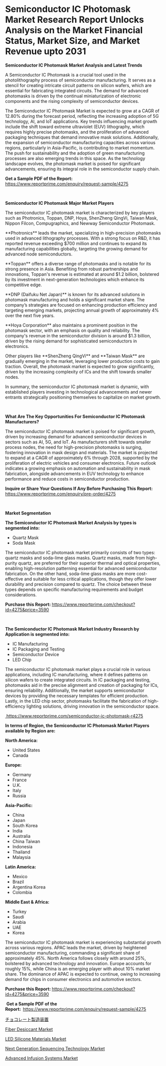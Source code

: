 <p><h1>Semiconductor IC Photomask Market Research Report Unlocks Analysis on the Market Financial Status, Market Size, and Market Revenue upto 2031</h1></p><p><strong>Semiconductor IC Photomask Market Analysis and Latest Trends</strong></p>
<p><p>A Semiconductor IC Photomask is a crucial tool used in the photolithography process of semiconductor manufacturing. It serves as a stencil for creating intricate circuit patterns on silicon wafers, which are essential for fabricating integrated circuits. The demand for advanced photomasks is driven by the continual miniaturization of electronic components and the rising complexity of semiconductor devices.</p><p>The Semiconductor IC Photomask Market is expected to grow at a CAGR of 12.80% during the forecast period, reflecting the increasing adoption of 5G technology, AI, and IoT applications. Key trends influencing market growth include the shift toward extreme ultraviolet (EUV) lithography, which requires highly precise photomasks, and the proliferation of advanced packaging techniques that demand innovative mask solutions. Additionally, the expansion of semiconductor manufacturing capacities across various regions, particularly in Asia-Pacific, is contributing to market momentum. The push for sustainability and the adoption of green manufacturing processes are also emerging trends in this space. As the technology landscape evolves, the photomask market is poised for significant advancements, ensuring its integral role in the semiconductor supply chain. </p></p>
<p><strong>Get a Sample PDF of the Report:&nbsp;</strong> <a href="https://www.reportprime.com/enquiry/request-sample/4275">https://www.reportprime.com/enquiry/request-sample/4275</a></p>
<p>&nbsp;</p>
<p><strong>Semiconductor IC Photomask Major Market Players</strong></p>
<p><p>The semiconductor IC photomask market is characterized by key players such as Photronics, Toppan, DNP, Hoya, ShenZheng QingVi, Taiwan Mask, Nippon Filcon, Compugraphics, and Newway Semiconductor Photomask. </p><p>**Photronics** leads the market, specializing in high-precision photomasks used in advanced lithography processes. With a strong focus on R&D, it has reported revenue exceeding $700 million and continues to expand its manufacturing capabilities globally, targeting the growing demand for advanced node semiconductors.</p><p>**Toppan** offers a diverse range of photomasks and is notable for its strong presence in Asia. Benefiting from robust partnerships and innovations, Toppan's revenue is estimated at around $1.2 billion, bolstered by its investment in next-generation technologies which enhance its competitive edge.</p><p>**DNP (Daifuku Net Japan)** is known for its advanced solutions in photomask manufacturing and holds a significant market share. The company’s strategies are focused on enhancing production efficiency and targeting emerging markets, projecting annual growth of approximately 4% over the next five years.</p><p>**Hoya Corporation** also maintains a prominent position in the photomask sector, with an emphasis on quality and reliability. The company's revenue in the semiconductor division is around $1.3 billion, driven by the rising demand for sophisticated semiconductors in electronics.</p><p>Other players like **ShenZheng QingVi** and **Taiwan Mask** are gradually emerging in the market, leveraging lower production costs to gain traction. Overall, the photomask market is expected to grow significantly, driven by the increasing complexity of ICs and the shift towards smaller nodes.</p><p>In summary, the semiconductor IC photomask market is dynamic, with established players investing in technological advancements and newer entrants strategically positioning themselves to capitalize on market growth.</p></p>
<p>&nbsp;</p>
<p><strong>What Are The Key Opportunities For Semiconductor IC Photomask Manufacturers?</strong></p>
<p><p>The semiconductor IC photomask market is poised for significant growth, driven by increasing demand for advanced semiconductor devices in sectors such as AI, 5G, and IoT. As manufacturers shift towards smaller process nodes, the need for high-precision photomasks is surging, fostering innovation in mask design and materials. The market is projected to expand at a CAGR of approximately 6% through 2028, supported by the proliferation of electric vehicles and consumer electronics. Future outlook indicates a growing emphasis on automation and sustainability in mask fabrication, alongside advancements in EUV technology to enhance performance and reduce costs in semiconductor production.</p></p>
<p><strong>Inquire or Share Your Questions If Any Before Purchasing This Report:</strong> <a href="https://www.reportprime.com/enquiry/pre-order/4275">https://www.reportprime.com/enquiry/pre-order/4275</a></p>
<p>&nbsp;</p>
<p><strong>Market Segmentation</strong></p>
<p><strong>The Semiconductor IC Photomask Market Analysis by types is segmented into:</strong></p>
<p><ul><li>Quartz Mask</li><li>Soda Mask</li></ul></p>
<p><p>The semiconductor IC photomask market primarily consists of two types: quartz masks and soda-lime glass masks. Quartz masks, made from high-purity quartz, are preferred for their superior thermal and optical properties, enabling high-resolution patterning essential for advanced semiconductor fabrication. On the other hand, soda-lime glass masks are more cost-effective and suitable for less critical applications, though they offer lower durability and precision compared to quartz. The choice between these types depends on specific manufacturing requirements and budget considerations.</p></p>
<p><strong>Purchase this Report:&nbsp;</strong><a href="https://www.reportprime.com/checkout?id=4275&price=3590">https://www.reportprime.com/checkout?id=4275&price=3590</a></p>
<p>&nbsp;</p>
<p><strong>The Semiconductor IC Photomask Market Industry Research by Application is segmented into:</strong></p>
<p><ul><li>IC Manufacturing</li><li>IC Packaging and Testing</li><li>Semiconductor Device</li><li>LED Chip</li></ul></p>
<p><p>The semiconductor IC photomask market plays a crucial role in various applications, including IC manufacturing, where it defines patterns on silicon wafers to create integrated circuits. In IC packaging and testing, photomasks aid in the precise alignment and creation of packaging for ICs, ensuring reliability. Additionally, the market supports semiconductor devices by providing the necessary templates for efficient production. Lastly, in the LED chip sector, photomasks facilitate the fabrication of high-efficiency lighting solutions, driving innovation in the semiconductor space.</p></p>
<p><a href="https://www.reportprime.com/semiconductor-ic-photomask-r4275">&nbsp;https://www.reportprime.com/semiconductor-ic-photomask-r4275</a></p>
<p><strong>In terms of Region, the Semiconductor IC Photomask Market Players available by Region are:</strong></p>
<p>
    <p> <strong> North America: </strong>
        <ul>
            <li>United States</li>
            <li>Canada</li>
        </ul>
        </p> 
    <p> <strong> Europe: </strong>
        <ul>
            <li>Germany</li>
            <li>France</li>
            <li>U.K.</li>
            <li>Italy</li>
            <li>Russia</li>
        </ul>
        </p> 
    <p> <strong> Asia-Pacific: </strong>
        <ul>
            <li>China</li>
            <li>Japan</li>
            <li>South Korea</li>
            <li>India</li>
            <li>Australia</li>
            <li>China Taiwan</li>
            <li>Indonesia</li>
            <li>Thailand</li>
            <li>Malaysia</li>
        </ul>
        </p> 
    <p> <strong> Latin America: </strong>
        <ul>
            <li>Mexico</li>
            <li>Brazil</li>
            <li>Argentina Korea</li>
            <li>Colombia</li>
        </ul>
        </p> 
    <p> <strong> Middle East & Africa: </strong>
        <ul>
            <li>Turkey</li>
            <li>Saudi</li>
            <li>Arabia</li>
            <li>UAE</li>
            <li>Korea</li>
        </ul>
    </p>
    </p>
<p><p>The semiconductor IC photomask market is experiencing substantial growth across various regions. APAC leads the market, driven by heightened semiconductor manufacturing, commanding a significant share of approximately 45%. North America follows closely with around 25%, bolstered by advanced technology and innovation. Europe accounts for roughly 15%, while China is an emerging player with about 10% market share. The dominance of APAC is expected to continue, owing to increasing demand for chips in consumer electronics and automotive sectors.</p></p>
<p><strong>Purchase this Report: </strong><a href="https://www.reportprime.com/checkout?id=4275&price=3590">https://www.reportprime.com/checkout?id=4275&price=3590</a></p>
<p>&nbsp;<strong>Get a Sample PDF of the Report:&nbsp;&nbsp;</strong><a href="https://www.reportprime.com/enquiry/request-sample/4275">https://www.reportprime.com/enquiry/request-sample/4275</a></p>
<p><strong></strong></p>
<p><p><a href="https://medium.com/@terisa30p/chocolate-manufacturing-equipment-market-%E3%81%AF-%E3%82%B3%E3%82%B9%E3%83%88%E7%AE%A1%E7%90%86%E3%81%A8%E5%8A%B9%E7%8E%87%E5%90%91%E4%B8%8A%E3%82%92%E5%84%AA%E5%85%88%E3%81%97%E3%81%BE%E3%81%99-%E3%81%95%E3%82%89%E3%81%AB-%E5%A0%B1%E5%91%8A%E6%9B%B8%E3%81%AF%E5%B8%82%E5%A0%B4%E3%81%AE%E9%9C%80%E8%A6%81%E9%9D%A2%E3%81%A8%E4%BE%9B%E7%B5%A6%E9%9D%A2%E3%81%AE%E4%B8%A1%E6%96%B9%E3%82%92%E3%82%AB%E3%83%90%E3%83%BC%E3%81%97%E3%81%A6%E3%81%84%E3%81%BE%E3%81%99-1c2a14ca1014">チョコレート製造装置</a></p><p><a href="https://issuu.com/reportprime-2/docs/fiber-desiccant-market-size-2030.pp_8ccea5cf8a5b1b">Fiber Desiccant Market</a></p><p><a href="https://github.com/BellAuer/Market-Research-Report-List-1/blob/main/led-silicone-materials-market.md">LED Silicone Materials Market</a></p><p><a href="https://medium.com/@arteedvaara9/this-report-on-next-generation-sequencing-technology-market-is-a-comprehensive-analysis-of-market-d09ef98109d2">Next Generation Sequencing Technology Market</a></p><p><a href="https://www.linkedin.com/pulse/unveiling-market-trends-global-advanced-infusion-systems-bjbzc?trackingId=X77ygAR%2BQ8W39O0m04nQYA%3D%3D">Advanced Infusion Systems Market</a></p></p>